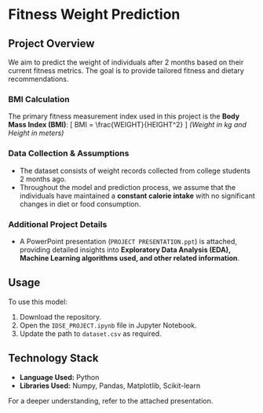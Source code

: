 # Fitness Weight Prediction

## Project Overview
We aim to predict the weight of individuals after 2 months based on their current fitness metrics. The goal is to provide tailored fitness and dietary recommendations.

### BMI Calculation
The primary fitness measurement index used in this project is the **Body Mass Index (BMI)**:
\[ BMI = \frac{WEIGHT}{HEIGHT^2} \]
*(Weight in kg and Height in meters)*

### Data Collection & Assumptions
- The dataset consists of weight records collected from college students 2 months ago.
- Throughout the model and prediction process, we assume that the individuals have maintained a **constant calorie intake** with no significant changes in diet or food consumption.

### Additional Project Details
- A PowerPoint presentation (`PROJECT PRESENTATION.ppt`) is attached, providing detailed insights into **Exploratory Data Analysis (EDA), Machine Learning algorithms used, and other related information**.

## Usage
To use this model:
1. Download the repository.
2. Open the `IDSE_PROJECT.ipynb` file in Jupyter Notebook.
3. Update the path to `dataset.csv` as required.

## Technology Stack
- **Language Used:** Python
- **Libraries Used:** Numpy, Pandas, Matplotlib, Scikit-learn

For a deeper understanding, refer to the attached presentation.


